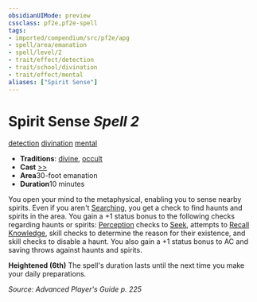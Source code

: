 ```yaml
---
obsidianUIMode: preview
cssclass: pf2e,pf2e-spell
tags:
- imported/compendium/src/pf2e/apg
- spell/area/emanation
- spell/level/2
- trait/effect/detection
- trait/school/divination
- trait/effect/mental
aliases: ["Spirit Sense"]
---
```

# Spirit Sense *Spell 2*   
[detection](detection.md)  [divination](divination.md)  [mental](mental.md)  

- **Traditions**: [divine](divine.md), [occult](occult.md)
- **Cast** [>>](chapter-9-playing-the-game.md#Actions "Two-Action") 
- **Area**30-foot emanation
- **Duration**10 minutes

You open your mind to the metaphysical, enabling you to sense nearby spirits. Even if you aren't [Searching](search.md), you get a check to find haunts and spirits in the area. You gain a +1 status bonus to the following checks regarding haunts or spirits: [Perception](../skills.md#Perception) checks to [Seek](seek.md), attempts to [Recall Knowledge](recall-knowledge.md), skill checks to determine the reason for their existence, and skill checks to disable a haunt. You also gain a +1 status bonus to AC and saving throws against haunts and spirits.

**Heightened (6th)** The spell's duration lasts until the next time you make your daily preparations.

*Source: Advanced Player's Guide p. 225*